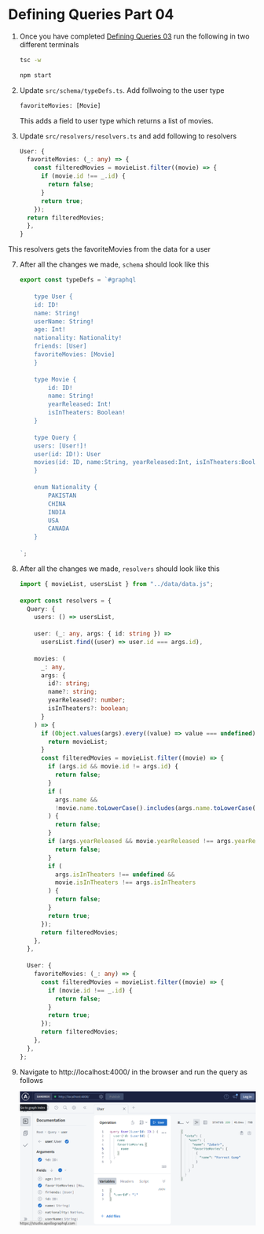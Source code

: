 # Defining Queries Part 04

1. Once you have completed [Defining Queries 03](../step07e_defining_queries_resolvers_03) run the following in two different terminals

   ```bash
   tsc -w
   ```

   ```bash
   npm start
   ```

2. Update `src/schema/typeDefs.ts`. Add follwoing to the user type

   ```graphql
   favoriteMovies: [Movie]
   ```

   This adds a field to user type which returns a list of movies.

3. Update `src/resolvers/resolvers.ts` and add following to resolvers

   ```ts
   User: {
     favoriteMovies: (_: any) => {
       const filteredMovies = movieList.filter((movie) => {
         if (movie.id !== _.id) {
           return false;
         }
         return true;
       });
     return filteredMovies;
     },
   }
   ```

This resolvers gets the favoriteMovies from the data for a user

7. After all the changes we made, `schema` should look like this

   ```ts
   export const typeDefs = `#graphql
   
       type User {
       id: ID!
       name: String!
       userName: String!
       age: Int!
       nationality: Nationality!
       friends: [User]
       favoriteMovies: [Movie]
       }
   
       type Movie {
           id: ID!
           name: String!
           yearReleased: Int!
           isInTheaters: Boolean!
       }
   
       type Query {
       users: [User!]!
       user(id: ID!): User
       movies(id: ID, name:String, yearReleased:Int, isInTheaters:Boolean): [Movie]
       }
   
       enum Nationality {
           PAKISTAN
           CHINA
           INDIA
           USA
           CANADA
       }
         
   `;
   ```

8. After all the changes we made, `resolvers` should look like this

   ```ts
   import { movieList, usersList } from "../data/data.js";

   export const resolvers = {
     Query: {
       users: () => usersList,

       user: (_: any, args: { id: string }) =>
         usersList.find((user) => user.id === args.id),

       movies: (
         _: any,
         args: {
           id?: string;
           name?: string;
           yearReleased?: number;
           isInTheaters?: boolean;
         }
       ) => {
         if (Object.values(args).every((value) => value === undefined)) {
           return movieList;
         }
         const filteredMovies = movieList.filter((movie) => {
           if (args.id && movie.id != args.id) {
             return false;
           }
           if (
             args.name &&
             !movie.name.toLowerCase().includes(args.name.toLowerCase())
           ) {
             return false;
           }
           if (args.yearReleased && movie.yearReleased !== args.yearReleased) {
             return false;
           }
           if (
             args.isInTheaters !== undefined &&
             movie.isInTheaters !== args.isInTheaters
           ) {
             return false;
           }
           return true;
         });
         return filteredMovies;
       },
     },

     User: {
       favoriteMovies: (_: any) => {
         const filteredMovies = movieList.filter((movie) => {
           if (movie.id !== _.id) {
             return false;
           }
           return true;
         });
         return filteredMovies;
       },
     },
   };
   ```

9. Navigate to http://localhost:4000/ in the browser and run the query as follows

   ![Users Query](./asserts/ss01.png)
